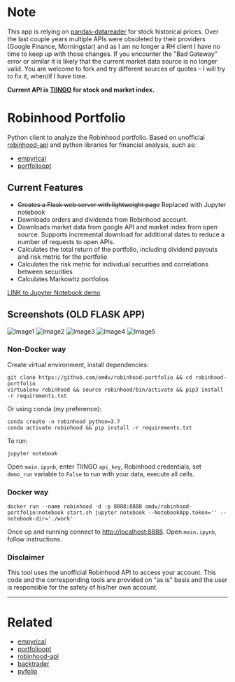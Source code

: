 # Note
This app is relying on [pandas-datareader](https://pydata.github.io/pandas-datareader/stable/remote_data.html#) for stock historical prices. Over the last couple years multiple APIs were obsoleted by their providers (Google Finance, Morningstar) and as I am no longer a RH client I have no time to keep up with those changes. If you encounter the "Bad Gateway" error or similar it is likely that the current market data source is no longer valid. You are welcome to fork and try different sources of quotes - I will try to fix it, when/if I have time.

**Current API is [TIINGO](https://api.tiingo.com/account/token) for stock and market index.**

# Robinhood Portfolio
Python client to analyze the Robinhood portfolio.
Based on unofficial [robinhood-api](https://github.com/Jamonek/Robinhood) and python libraries for financial analysis, such as:
- [empyrical](https://github.com/quantopian/empyrical)
- [portfolioopt](https://github.com/czielinski/portfolioopt)

## Current Features 
- ~~Creates a Flask web server with lightweight page~~ Replaced with Jupyter notebook
- Downloads orders and dividends from Robinhood account.
- Downloads market data from google API and market index from open source. Supports incremental download for additional dates to reduce a number of requests to open APIs.
- Calculates the total return of the portfolio, including dividend payouts and risk metric for the portfolio
- Calculates the risk metric for individual securities and correlations between securities
- Calculates Markowitz portfolios

[LINK to Jupyter Notebook demo](https://github.com/omdv/robinhood-portfolio/blob/master/main.ipynb)

## Screenshots (OLD FLASK APP)
![Image1](https://github.com/omdv/robinhood-portfolio/blob/master/docs/image_1.png)
![Image2](https://github.com/omdv/robinhood-portfolio/blob/master/docs/image_2.png)
![Image3](https://github.com/omdv/robinhood-portfolio/blob/master/docs/image_3.png)
![Image4](https://github.com/omdv/robinhood-portfolio/blob/master/docs/image_4.png)
![Image5](https://github.com/omdv/robinhood-portfolio/blob/master/docs/image_5.png)


### Non-Docker way
Create virtual environment, install dependencies:
```
git clone https://github.com/omdv/robinhood-portfolio && cd robinhood-portfolio
virtualenv robinhood && source robinhood/bin/activate && pip3 install -r requirements.txt
```

Or using conda (my preference):
```
conda create -n robinhood python=3.7
conda activate robinhood && pip install -r requirements.txt
```

To run:
```
jupyter notebook
```

Open `main.ipynb`, enter TIINGO `api_key`, Robinhood credentials, set `demo_run` variable to `False` to run with your data, execute all cells.


### Docker way
```
docker run --name robinhood -d -p 8888:8888 omdv/robinhood-portfolio:notebook start.sh jupyter notebook --NotebookApp.token='' --notebook-dir='./work'
```

Once up and running connect to [http://localhost:8888](http://localhost:8888). Open `main.ipynb`, follow instructions.


### Disclaimer
This tool uses the unofficial Robinhood API to access your account. This code and the corresponding tools are provided on "as is" basis and the user is responsible for the safety of his/her own account.

------------------

# Related
* [empyrical](https://github.com/quantopian/empyrical)
* [portfolioopt](https://github.com/czielinski/portfolioopt)
* [robinhood-api](https://github.com/Jamonek/Robinhood)
* [backtrader](https://github.com/mementum/backtrader)
* [pyfolio](https://github.com/quantopian/pyfolio)
